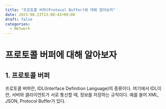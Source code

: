 ```yaml
---
title: "프로토콜 버퍼(Protocol Buffer)에 대해 알아보자"
date: 2023-08-23T13:08:43+09:00
draft: false
categories:
  - Network
---
```


# 프로토콜 버퍼에 대해 알아보자

## 1. 프로토콜 버퍼
프로토콜 버퍼란, IDL(Interface Definition Language)의 종류이다. 여기에서 IDL이란, 서버와 클라이언트가 서로 통신할 때, 정보를 저장하는 규칙이다. 예를 들어 XML, JSON, Protocol Buffer가 있다.


